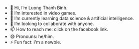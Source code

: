 - 👋 Hi, I’m Luong Thanh Binh.
- 👀 I’m interested in video games.
- 🌱 I’m currently learning data science & artificial intelligence.
- 💞️ I’m looking to collaborate with anyone.
- 📫 How to reach me: click on the facebook link.
- 😄 Pronouns: he/him.
- ⚡ Fun fact: i'm a newbie.

<!---
b1nhluong/b1nhluong is a ✨ special ✨ repository because its `README.md` (this file) appears on your GitHub profile.
You can click the Preview link to take a look at your changes.
--->

